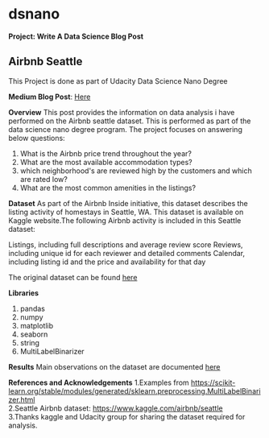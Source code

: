 # dsnano
 **Project: Write A Data Science Blog Post**
 
Airbnb Seattle
 ---------------------------------------------------------------
 This Project is done as part of Udacity Data Science Nano Degree
 
 **Medium Blog Post**: [Here](https://kishorek29.medium.com/airbnb-seattle-listing-analysis-62d88b189c41)
 
 **Overview**
 This post provides the information on data analysis i have performed on the Airbnb seattle dataset.
 This is performed as part of the data science nano degree program. The project focuses on answering below questions:
 1.  What is the Airbnb price trend throughout the year?
 2.  What are the most available accommodation types?
 3.  which neighborhood's are reviewed high by the customers and which are rated low?
 4.  What are the most common amenities in the listings?
 
 **Dataset**
 As part of the Airbnb Inside initiative, this dataset describes the listing activity of homestays in Seattle, WA.
 This dataset is available on Kaggle website.The following Airbnb activity is included in this Seattle dataset:

 Listings, including full descriptions and average review score
 Reviews, including unique id for each reviewer and detailed comments
 Calendar, including listing id and the price and availability for that day

 The original dataset can be found [here](https://www.kaggle.com/airbnb/seattle)
 
 **Libraries**
 1. pandas
 2. numpy
 3. matplotlib
 4. seaborn
 5. string
 6. MultiLabelBinarizer
 
 **Results**
 Main observations on the dataset are documented [here](https://kishorek29.medium.com/airbnb-seattle-listing-analysis-62d88b189c41)
 
 **References and Acknowledgements**
   1.Examples from  https://scikit-learn.org/stable/modules/generated/sklearn.preprocessing.MultiLabelBinarizer.html \
   2.Seattle Airbnb dataset: https://www.kaggle.com/airbnb/seattle \
   3.Thanks kaggle and Udacity group for sharing the dataset required for analysis.
 
 
 
